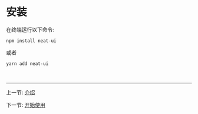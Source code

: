 # 安装

在终端运行以下命令:
```
npm install neat-ui
```
或者
```
yarn add neat-ui
```

<br>

<hr style="height: 0.1em;">

上一节: [介绍](#/doc/intro)

下一节: [开始使用](#/doc/getting-started)